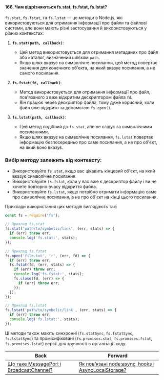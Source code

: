 #### 166. Чим відрізняються fs.stat, fs.fstat, fs.lstat?

`fs.stat`, `fs.fstat`, та `fs.lstat` — це методи в Node.js, які використовуються для отримання інформації про файли та файлові системи, але вони мають різні застосування й використовуються у різних контекстах:

1. **`fs.stat(path, callback)`**:
   - Цей метод використовується для отримання метаданих про файл або каталог, визначений шляхом `path`.
   - Якщо шлях вказує на символічне посилання, цей метод повертає значення для конечного об'єкта, на який вказує посилання, а не самого посилання.

2. **`fs.fstat(fd, callback)`**:
   - Метод використовується для отримання інформації про файл, пов'язаного з вже відкритим дескриптором файла `fd`.
   - Він працює через дескриптор файла, тому дуже корисний, коли файл вже відкрито за допомогою `fs.open()`.

3. **`fs.lstat(path, callback)`**:
   - Цей метод подібний до `fs.stat`, але не слідує за символічними посиланнями.
   - Якщо шлях вказує на символічне посилання, `fs.lstat` повертає інформацію безпосередньо про саме посилання, а не про об'єкт, на який воно вказує.

### Вибір методу залежить від контексту:

- Використовуйте `fs.stat`, якщо вас цікавить кінцевий об'єкт, на який вказує символічне посилання.
- Використовуйте `fs.fstat`, коли у вас вже є дескриптор файлу і ви не хочете повторно вчасу відкриття файла.
- Використовуйте `fs.lstat`, якщо потрібно отримати інформацію саме про символічне посилання, а не про об'єкт на кінці цього посилання.

Приклади використання цих методів виглядають так:

```javascript
const fs = require('fs');

// Приклад fs.stat
fs.stat('path/to/symbolic/link', (err, stats) => {
  if (err) throw err;
  console.log('fs.stat:', stats);
});

// Приклад fs.fstat
fs.open('file.txt', 'r', (err, fd) => {
  if (err) throw err;
  fs.fstat(fd, (err, stats) => {
    if (err) throw err;
    console.log('fs.fstat:', stats);
    fs.close(fd, (err) => {
      if (err) throw err;
    });
  });
});

// Приклад fs.lstat
fs.lstat('path/to/symbolic/link', (err, stats) => {
  if (err) throw err;
  console.log('fs.lstat:', stats);
});
```

Ці методи також мають синхронні (`fs.statSync`, `fs.fstatSync`, `fs.lstatSync`) та промісифіковані (`fs.promises.stat`, `fs.promises.fstat`, `fs.promises.lstat`) версії для зручності в організації коду.

| Back | Forward |
|---|---|
| [Що таке MessagePort і BroadcastChannel?](/ua/strong-middle/questions-for-a-systems-programmer/what-is-messageport-and-broadcastchannel.md)  | [Як пов’язані node:async_hooks і AsyncLocalStorage?](/ua/strong-middle/questions-for-a-systems-programmer/what-is-the-relationship-between-asynchooks-and-asynclocalstorage.md) |